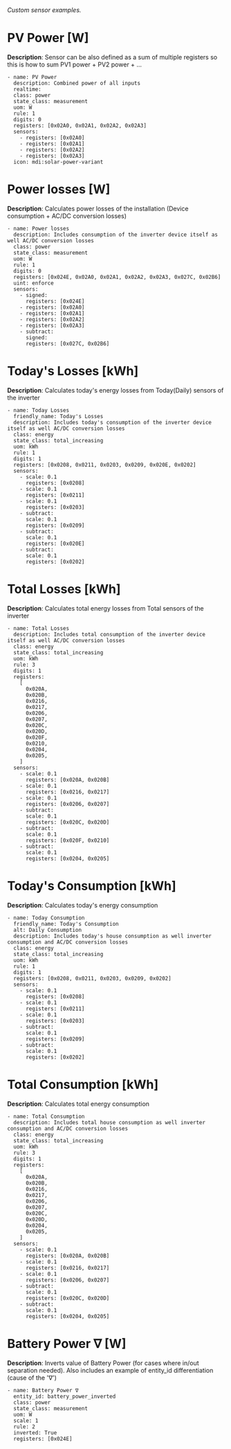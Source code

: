 _Custom sensor examples._

# PV Power [W]
**Description**: Sensor can be also defined as a sum of multiple registers so this is how to sum PV1 power + PV2 power + ...
```
- name: PV Power
  description: Combined power of all inputs
  realtime:
  class: power
  state_class: measurement
  uom: W
  rule: 1
  digits: 0
  registers: [0x02A0, 0x02A1, 0x02A2, 0x02A3]
  sensors:
    - registers: [0x02A0]
    - registers: [0x02A1]
    - registers: [0x02A2]
    - registers: [0x02A3]
  icon: mdi:solar-power-variant
```

# Power losses [W]
**Description**: Calculates power losses of the installation (Device consumption + AC/DC conversion losses)
```
- name: Power losses
  description: Includes consumption of the inverter device itself as well AC/DC conversion losses
  class: power
  state_class: measurement
  uom: W
  rule: 1
  digits: 0
  registers: [0x024E, 0x02A0, 0x02A1, 0x02A2, 0x02A3, 0x027C, 0x02B6]
  uint: enforce
  sensors:
    - signed:
      registers: [0x024E]
    - registers: [0x02A0]
    - registers: [0x02A1]
    - registers: [0x02A2]
    - registers: [0x02A3]
    - subtract:
      signed:
      registers: [0x027C, 0x02B6]
```

# Today's Losses [kWh]
**Description**: Calculates today's energy losses from Today(Daily) sensors of the inverter
```
- name: Today Losses
  friendly_name: Today's Losses
  description: Includes today's consumption of the inverter device itself as well AC/DC conversion losses
  class: energy
  state_class: total_increasing
  uom: kWh
  rule: 1
  digits: 1
  registers: [0x0208, 0x0211, 0x0203, 0x0209, 0x020E, 0x0202]
  sensors:
    - scale: 0.1
      registers: [0x0208]
    - scale: 0.1
      registers: [0x0211]
    - scale: 0.1
      registers: [0x0203]
    - subtract:
      scale: 0.1
      registers: [0x0209]
    - subtract:
      scale: 0.1
      registers: [0x020E]
    - subtract:
      scale: 0.1
      registers: [0x0202]
```

# Total Losses [kWh]
**Description**: Calculates total energy losses from Total sensors of the inverter
```
- name: Total Losses
  description: Includes total consumption of the inverter device itself as well AC/DC conversion losses
  class: energy
  state_class: total_increasing
  uom: kWh
  rule: 3
  digits: 1
  registers:
    [
      0x020A,
      0x020B,
      0x0216,
      0x0217,
      0x0206,
      0x0207,
      0x020C,
      0x020D,
      0x020F,
      0x0210,
      0x0204,
      0x0205,
    ]
  sensors:
    - scale: 0.1
      registers: [0x020A, 0x020B]
    - scale: 0.1
      registers: [0x0216, 0x0217]
    - scale: 0.1
      registers: [0x0206, 0x0207]
    - subtract:
      scale: 0.1
      registers: [0x020C, 0x020D]
    - subtract:
      scale: 0.1
      registers: [0x020F, 0x0210]
    - subtract:
      scale: 0.1
      registers: [0x0204, 0x0205]
```

# Today's Consumption [kWh]
**Description**: Calculates today's energy consumption
```
- name: Today Consumption
  friendly_name: Today's Consumption
  alt: Daily Consumption
  description: Includes today's house consumption as well inverter consumption and AC/DC conversion losses
  class: energy
  state_class: total_increasing
  uom: kWh
  rule: 1
  digits: 1
  registers: [0x0208, 0x0211, 0x0203, 0x0209, 0x0202]
  sensors:
    - scale: 0.1
      registers: [0x0208]
    - scale: 0.1
      registers: [0x0211]
    - scale: 0.1
      registers: [0x0203]
    - subtract:
      scale: 0.1
      registers: [0x0209]
    - subtract:
      scale: 0.1
      registers: [0x0202]
```

# Total Consumption [kWh]
**Description**: Calculates total energy consumption
```
- name: Total Consumption
  description: Includes total house consumption as well inverter consumption and AC/DC conversion losses
  class: energy
  state_class: total_increasing
  uom: kWh
  rule: 3
  digits: 1
  registers:
    [
      0x020A,
      0x020B,
      0x0216,
      0x0217,
      0x0206,
      0x0207,
      0x020C,
      0x020D,
      0x0204,
      0x0205,
    ]
  sensors:
    - scale: 0.1
      registers: [0x020A, 0x020B]
    - scale: 0.1
      registers: [0x0216, 0x0217]
    - scale: 0.1
      registers: [0x0206, 0x0207]
    - subtract:
      scale: 0.1
      registers: [0x020C, 0x020D]
    - subtract:
      scale: 0.1
      registers: [0x0204, 0x0205]
```

# Battery Power ∇ [W]
**Description**: Inverts value of Battery Power (for cases where in/out separation needed). Also includes an example of entity_id differentiation (cause of the '∇')
```
- name: Battery Power ∇
  entity_id: battery_power_inverted
  class: power
  state_class: measurement
  uom: W
  scale: 1
  rule: 2
  inverted: True
  registers: [0x024E]
```